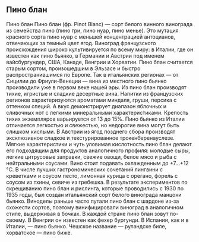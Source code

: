 ## Пино блан 

Пино блан
Пинo блан (фр. Pinot Blanc) — сорт белого винного винограда из семейства пино (пино гри, пино нуар, пино менье). Это мутация красного сорта пино нуар с меньшей концентрацией антоцианов, отвечающих за темный цвет ягод. Виноград французского происхождения широко культивируется по всему миру: в Италии, где он известен как пино бьянко, в Германии и Австрии под именем вайсбургундер, США, Канаде, Венгрии и Хорватии.
Пино блан считается старым сортом, произошедшим в Эльзасе и быстро распространившимся по Европе. Так в итальянских регионах — от Сицилии до Фриули-Венеции — вина из местного пино бьянко производили уже в первом веке нашей эры.
Из пино блан производят тихие, игристые и сладкие десертные вина. Напитки из французских регионов характеризуются ароматами миндаля, груши, персика с оттенком специй. А вкус демонстрирует диапазон яблочных и сливочных нот с легкими минеральными характеристиками. Крепость тихих экземпляров варьируется от 13 до 15%. Пино бьянко из Италии отличается легкостью и свежестью, но недорогие вина могут быть слишком кислыми. В Австрии из ягод позднего сбора производят эксклюзивное сладкое и текстурированное трокенберенауслезе.
Мягкие характеристики и чуть уловимая кислотность пино блан делают его подходящим для продуктов аналогичного профиля: молодые сыры, легкие цитрусовые заправки, свежие овощи, белое мясо и рыба с нейтральными соусами.
Вино стоит подавать охлажденным до +7...+12 °C. В числе лучших гастрономических сочетаний лингвини с креветками и соусом песто, лимонная курица с орегано, форель с соусом из тхины, севиче из гребешка.
В результате экспериментов по скрещиванию пино блан и рислинга, которые проводились с 1930 по 1935 годы, был создан итальянский сорт белого винограда манцони бьянко.
Виноделы раньше часто путали пино блан с шардоне из-за схожести сортов, поэтому винифицировали виноград в аналогичном стиле, выдерживая в бочках.
В каждой стране пино блан зовут по-своему. В Венгрии он известен как фехер бургунди. В Испании, как и в Италии, — пино бьянко. Чешское название — руландске биле, хорватское — пино биже.
